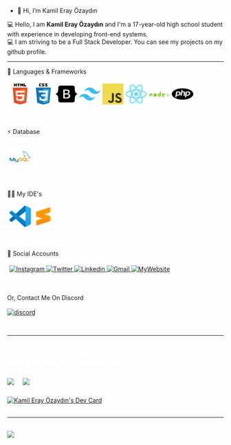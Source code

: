 - 👋 Hi, I’m Kamil Eray Özaydın

💻 Hello, I am <b>Kamil Eray Özaydın</b> and I'm a 17-year-old high school student with experience in developing front-end systems.
<br>
💻 I am striving to be a Full Stack Developer. You can see my projects on my github profile.

<hr>

🤖 Languages & Frameworks <br>

<p aling="left" style="padding: 5px">
  <img src="https://raw.githubusercontent.com/devicons/devicon/master/icons/html5/html5-original-wordmark.svg" title="HTML5" alt="HTML5" width="50"/>
  <img src="https://raw.githubusercontent.com/devicons/devicon/master/icons/css3/css3-original-wordmark.svg" title="CSS3" alt="CSS3" width="50"/>
  <img src="https://github.com/devicons/devicon/blob/master/icons/bootstrap/bootstrap-plain.svg" title="Bootstrap"alt="Bootstrap" width="50"/>
  <img src="https://github.com/devicons/devicon/blob/master/icons/tailwindcss/tailwindcss-plain.svg" title="Tailwind" alt="Tailwind" width="50"/>
  <img src="https://github.com/devicons/devicon/blob/master/icons/javascript/javascript-original.svg" title="Javascript" alt="Javascript" width="50"/>
  <img src="https://github.com/devicons/devicon/blob/master/icons/react/react-original.svg" title="ReactJS" alt="ReactJS" width="50"/>
  <img src="https://github.com/devicons/devicon/blob/master/icons/nodejs/nodejs-plain-wordmark.svg" title="NodeJS" alt="NodeJS" width="50"/>
  <img src="https://github.com/devicons/devicon/blob/master/icons/php/php-plain.svg" title="PHP" alt="PHP" width="50"/>

</p>

<br>

⚡ Database <br>
<p aling="left" style="padding: 5px">
  <img src="https://github.com/devicons/devicon/blob/master/icons/mysql/mysql-original-wordmark.svg" title="MySQL" alt="MySQL" width="50"/>
</p>

<br>

👩‍💻 My IDE's <br>
<p aling="left" style="padding: 5px">
  <img src="https://github.com/devicons/devicon/blob/master/icons/vscode/vscode-original.svg" title="VSCode" alt="VSCode" width="50"/>
  <img src="https://github.com/SublimeText/AFileIcon/blob/master/icons/svg/file_type_sublime.svg" title="SublimeText3" alt="SublimeText3" width="50"/>
</p>  

<br>

🤝 Social Accounts <br>
<p aling="left" style="padding: 5px">

  <a href="https://www.instagram.com/keray.exe/" rel="nofollow">
  <img src="https://github.com/gauravghongde/social-icons/blob/master/SVG/Color/Instagram.svg" title="Instagram" alt="Instagram" width="50"/>
  </a>

  <a href="https://twitter.com/kamil_eray03" rel="nofollow">
  <img src="https://github.com/gauravghongde/social-icons/blob/master/SVG/Color/Twitter.svg" title="Twitter" alt="Twitter" width="50"/>
  </a>

  <a href="https://www.linkedin.com/in/kamil-eray-özaydın-231760243/" rel="nofollow">
  <img src="https://github.com/gauravghongde/social-icons/blob/master/SVG/Color/LinkedIN.svg" title="LinkedIN" alt="Linkedin" width="50"/>
  </a>

  <a href="mailto:admin.eray@protonmail.com" rel="nofollow">
  <img src="https://github.com/gauravghongde/social-icons/blob/master/SVG/Color/Gmail.svg" title="Gmail" alt="Gmail" width="50"/>
  </a>


  <a href="https://kamileray.tk" rel="nofollow" target="_blank">
  <img src="https://github.com/gauravghongde/social-icons/blob/master/SVG/Color/WWW.svg" title="My Website" alt="MyWebsite" width="50"/>
  </a>
</p>

<br>

Or, Contact Me On Discord
<br>
<a href="https://discord.com/users/474947792578674689" target="_blank">
<br>
  <img src="https://img.shields.io/badge/Discord-5865F2?style=for-the-badge&logo=discord&logoColor=white" alt="discord">
</a>


<br>

<hr>

<br>
<div class="stats">
<h3 style="color:white; font-family: Arial;">Most used language & Profile Stats</h3>

<div class="icerik" style="display: flex;
    justify-content: flex-start;
    align-items: flex-end;
    align-content: stretch;
    flex-wrap: nowrap;
    flex-direction: row;">
<img src="https://github-readme-stats.vercel.app/api?username=kamileray&show_icons=true&theme=dark" style="margin: 10px 0px" >

<img src="https://github-readme-stats.vercel.app/api/top-langs/?username=kamileray&layout=compact&theme=dark" style="margin: 10px 20px" >




</div>
<br>
<a href="https://app.daily.dev/K_Eray" align="left" ><!--style="position: absolute; left: 550px;" -->
<img src="https://api.daily.dev/devcards/71b80b25d91843f6869c8a0cd10119ad.png?r=8g5" width="300" alt="Kamil Eray Özaydın's Dev Card"/>
</a>


</div>
<br>
<hr>
<br>

<img src="https://i.hizliresim.com/3ssrkeq.gif" >
